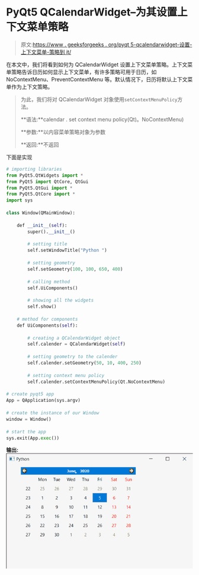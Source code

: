 # PyQt5 QCalendarWidget–为其设置上下文菜单策略

> 原文:[https://www . geeksforgeeks . org/pyqt 5-qcalendarwidget-设置-上下文菜单-策略到 it/](https://www.geeksforgeeks.org/pyqt5-qcalendarwidget-setting-context-menu-policy-to-it/)

在本文中，我们将看到如何为 QCalendarWidget 设置上下文菜单策略。上下文菜单策略告诉日历如何显示上下文菜单，有许多策略可用于日历，如 NoContextMenu、PreventContextMenu 等。默认情况下，日历将默认上下文菜单作为上下文策略。

> 为此，我们将对 QCalendarWidget 对象使用`setContextMenuPolicy`方法。
> 
> **语法:**calendar . set context menu policy(Qt)。NoContextMenu)
> 
> **参数:**以内容菜单策略对象为参数
> 
> **返回:**不返回

下面是实现

```py
# importing libraries
from PyQt5.QtWidgets import * 
from PyQt5 import QtCore, QtGui
from PyQt5.QtGui import * 
from PyQt5.QtCore import * 
import sys

class Window(QMainWindow):

    def __init__(self):
        super().__init__()

        # setting title
        self.setWindowTitle("Python ")

        # setting geometry
        self.setGeometry(100, 100, 650, 400)

        # calling method
        self.UiComponents()

        # showing all the widgets
        self.show()

    # method for components
    def UiComponents(self):

        # creating a QCalendarWidget object
        self.calender = QCalendarWidget(self)

        # setting geometry to the calender
        self.calender.setGeometry(50, 10, 400, 250)

        # setting context menu policy
        self.calender.setContextMenuPolicy(Qt.NoContextMenu)

# create pyqt5 app
App = QApplication(sys.argv)

# create the instance of our Window
window = Window()

# start the app
sys.exit(App.exec())
```

**输出:**
![](img/3217e74dd5d761bed48b41abf6bf4902.png)